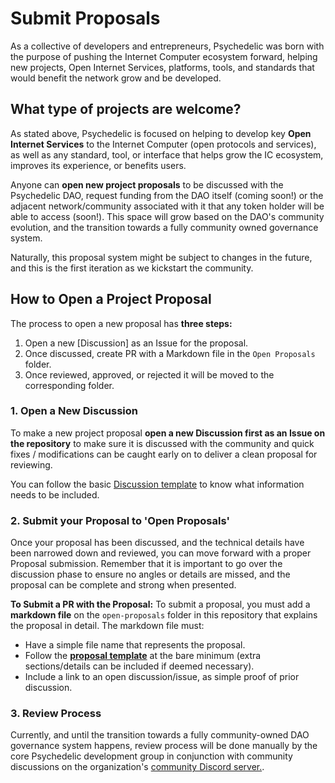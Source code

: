 # Submit Proposals
As a collective of developers and entrepreneurs, Psychedelic was born with the purpose of pushing the Internet Computer ecosystem forward, helping new projects, Open Internet Services, platforms, tools, and standards that would benefit the network grow and be developed.

## What type of projects are welcome?

As stated above, Psychedelic is focused on helping to develop key **Open Internet Services** to the Internet Computer (open protocols and services), as well as any standard, tool, or interface that helps grow the IC ecosystem, improves its experience, or benefits users.

Anyone can **open new project proposals** to be discussed with the Psychedelic DAO, request funding from the DAO itself (coming soon!) or the adjacent network/community associated with it that any token holder will be able to access (soon!). This space will grow based on the DAO's community evolution, and the transition towards a fully community owned governance system. 

Naturally, this proposal system might be subject to changes in the future, and this is the first iteration as we kickstart the community.

## How to Open a Project Proposal

The process to open a new proposal has **three steps:**

1. Open a new [Discussion] as an Issue for the proposal.
2. Once discussed, create PR with a Markdown file in the `Open Proposals` folder.
3. Once reviewed, approved, or rejected it will be moved to the corresponding folder.


### 1. Open a New Discussion
To make a new project proposal **open a new Discussion first as an Issue on the repository** to make sure it is discussed with the community and quick fixes / modifications can be caught early on to deliver a clean proposal for reviewing.

You can follow the basic [Discussion template](https://github.com/PsychedelicDAO/project-proposals/issues/1) to know what information needs to be included.

### 2. Submit your Proposal to 'Open Proposals'

Once your proposal has been discussed, and the technical details have been narrowed down and reviewed, you can move forward with a proper Proposal submission. Remember that it is important to go over the discussion phase to ensure no angles or details are missed, and the proposal can be complete and strong when presented.

**To Submit a PR with the Proposal:**
To submit a proposal, you must add a **markdown file** on the `open-proposals` folder in this repository that explains the proposal in detail. The markdown file must:

- Have a simple file name that represents the proposal.
- Follow the **[proposal template](https://github.com/PsychedelicDAO/project-proposals/blob/main/open-proposals/template.md)** at the bare minimum (extra sections/details can be included if deemed necessary).
- Include a link to an open discussion/issue, as simple proof of prior discussion.

### 3. Review Process

Currently, and until the transition towards a fully community-owned DAO governance system happens, review process will be done manually by the core Psychedelic development group in conjunction with community discussions on the organization's [community Discord server.](https://discord.gg/yVEcEzmrgm).
